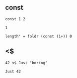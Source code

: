## const

```
const 1 2
```

`1`

```
length' = foldr (const (1+)) 0
```

## <$

```
42 <$ Just "boring"
```

`Just 42`
